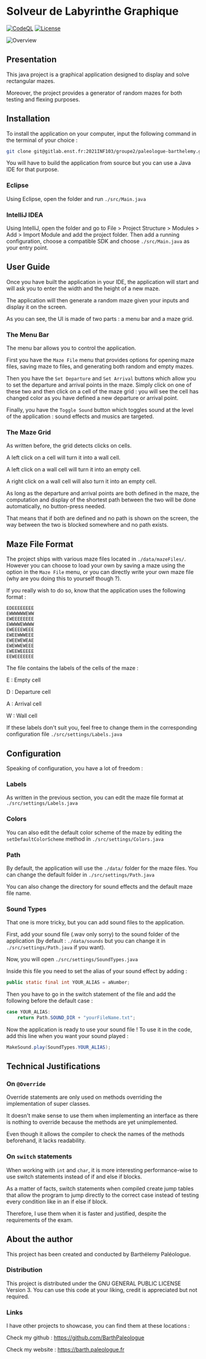 # Solveur de Labyrinthe Graphique

[![CodeQL](https://github.com/BarthPaleologue/maze-solver-generator/actions/workflows/codeql.yml/badge.svg)](https://github.com/BarthPaleologue/maze-solver-generator/actions/workflows/codeql.yml)
[![License](https://img.shields.io/github/license/BarthPaleologue/maze-solver-generator)](./LICENSE)

![Overview](./data/imgs/overview.png)

## Presentation

This java project is a graphical application designed to display and solve rectangular mazes.

Moreover, the project provides a generator of random mazes for both testing and flexing purposes.

## Installation

To install the application on your computer, input the following command in the terminal of your choice :

```bash
git clone git@gitlab.enst.fr:2021INF103/groupe2/paleologue-barthelemy.git
```

You will have to build the application from source but you can use a Java IDE for that purpose.

### Eclipse
Using Eclipse, open the folder and run ```./src/Main.java```

### IntelliJ IDEA
Using IntelliJ, open the folder and go to File > Project Structure > Modules > Add > Import Module and add the project folder.
Then add a running configuration, choose a compatible SDK and choose ```./src/Main.java``` as your entry point.

## User Guide

Once you have built the application in your IDE, the application will start and will ask you to enter the width and the height of a new maze.

The application will then generate a random maze given your inputs and display it on the screen.

As you can see, the UI is made of two parts : a menu bar and a maze grid.

### The Menu Bar

The menu bar allows you to control the application. 

First you have the ```Maze File``` menu that provides options for opening maze files, saving maze to files, and generating both random and empty mazes.

Then you have the ```Set Departure``` and ```Set Arrival``` buttons which allow you to set the departure and arrival points in the maze. Simply click on one of these two and then click on a cell of the maze grid : you will see the cell has changed color as you have defined a new departure or arrival point.

Finally, you have the ```Toggle Sound``` button which toggles sound at the level of the application : sound effects and musics are targeted.

### The Maze Grid

As written before, the grid detects clicks on cells.

A left click on a cell will turn it into a wall cell.

A left click on a wall cell will turn it into an empty cell.

A right click on a wall cell will also turn it into an empty cell.

As long as the departure and arrival points are both defined in the maze, the computation and display of the shortest path between the two will be done automatically, no button-press needed.

That means that if both are defined and no path is shown on the screen, the way between the two is blocked somewhere and no path exists.

## Maze File Format

The project ships with various maze files located in ```./data/mazeFiles/```. However you can choose to load your own by saving a maze using the option in the ```Maze File``` menu, or you can directly write your own maze file (why are you doing this to yourself though ?).

If you really wish to do so, know that the application uses the following format :

```
EDEEEEEEEE
EWWWWWWEWW
EWEEEEEEEE
EWWWWEWWWW
EWEEEEWEEE
EWEEWWWEEE
EWEEWEWEAE
EWEWWEWEEE
EWEEWEEEEE
EEWEEEEEEE
```

The file contains the labels of the cells of the maze :

E : Empty cell

D : Departure cell

A : Arrival cell

W : Wall cell

If these labels don't suit you, feel free to change them in the corresponding configuration file  ```./src/settings/Labels.java```

## Configuration

Speaking of configuration, you have a lot of freedom :

### Labels

As written in the previous section, you can edit the maze file format at ```./src/settings/Labels.java```

### Colors

You can also edit the default color scheme of the maze by editing the ```setDefaultColorScheme``` method in ```./src/settings/Colors.java```

### Path

By default, the application will use the ```./data/``` folder for the maze files. You can change the default folder in ```./src/settings/Path.java```

You can also change the directory for sound effects and the default maze file name.

### Sound Types

That one is more tricky, but you can add sound files to the application.

First, add your sound file (.wav only sorry) to the sound folder of the application (by default : ```./data/sounds``` but you can change it in ```./src/settings/Path.java``` if you want).

Now, you will open ```./src/settings/SoundTypes.java```

Inside this file you need to set the alias of your sound effect by adding :
```java
public static final int YOUR_ALIAS = aNumber;
```

Then you have to go in the switch statement of the file and add the following before the default case :
```java
case YOUR_ALIAS:
    return Path.SOUND_DIR + "yourFileName.txt";
```

Now the application is ready to use your sound file ! To use it in the code, add this line when you want your sound played :

```java
MakeSound.play(SoundTypes.YOUR_ALIAS);
```

## Technical Justifications

### On ```@Override```
Override statements are only used on methods overriding the implementation of super classes. 

It doesn't make sense to use them when implementing an interface as there is nothing to override because the methods are yet unimplemented.

Even though it allows the compiler to check the names of the methods beforehand, it lacks readability.

### On ```switch``` statements
When working with ```int``` and ```char```, it is more interesting performance-wise to use switch statements instead of if and else if blocks. 

As a matter of facts, switch statements when compiled create jump tables that allow the program to jump directly to the correct case instead of testing every condition like in an if else if block. 

Therefore, I use them when it is faster and justified, despite the requirements of the exam.

## About the author

This project has been created and conducted by Barthélemy Paléologue.

### Distribution

This project is distributed under the GNU GENERAL PUBLIC LICENSE
Version 3. You can use this code at your liking, credit is appreciated but not required.

### Links

I have other projects to showcase, you can find them at these locations :

Check my github : https://github.com/BarthPaleologue

Check my website : https://barth.paleologue.fr
